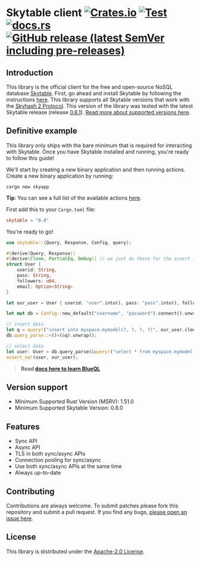 # Skytable client [![Crates.io](https://img.shields.io/crates/v/skytable?style=flat-square)](https://crates.io/crates/skytable) [![Test](https://github.com/skytable/client-rust/actions/workflows/test.yml/badge.svg)](https://github.com/skytable/client-rust/actions/workflows/test.yml) [![docs.rs](https://img.shields.io/docsrs/skytable?style=flat-square)](https://docs.rs/skytable) [![GitHub release (latest SemVer including pre-releases)](https://img.shields.io/github/v/release/skytable/client-rust?include_prereleases&style=flat-square)](https://github.com/skytable/client-rust/releases)

## Introduction

This library is the official client for the free and open-source NoSQL database [Skytable](https://github.com/skytable/skytable). First, go ahead and install Skytable by following the instructions [here](https://docs.skytable.io/getting-started). This library supports all Skytable versions that work with the [Skyhash 2 Protocol](https://docs.skytable.io/protocol/overview). This version of the library was tested with the latest Skytable release (release [0.8.1](https://github.com/skytable/skytable/releases/v0.8.2)). [Read more about supported versions here](#version-support).

## Definitive example

This library only ships with the bare minimum that is required for interacting with Skytable. Once you have
Skytable installed and running, you're ready to follow this guide!

We'll start by creating a new binary application and then running actions. Create a new binary application
by running:

```shell
cargo new skyapp
```

**Tip**: You can see a full list of the available actions [here](https://docs.skytable.io/actions-overview).

First add this to your `Cargo.toml` file:

```toml
skytable = "0.8"
```

You're ready to go!

```rust
use skytable::{Query, Response, Config, query};

#[derive(Query, Response)]
#[derive(Clone, PartialEq, Debug)] // we just do these for the assert (they are not needed)
struct User {
    userid: String,
    pass: String,
    followers: u64,
    email: Option<String>
}

let our_user = User { userid: "user".into(), pass: "pass".into(), followers: 120, email: None };

let mut db = Config::new_default("username", "password").connect().unwrap();

// insert data
let q = query!("insert into myspace.mymodel(?, ?, ?, ?)", our_user.clone());
db.query_parse::<()>(&q).unwrap();

// select data
let user: User = db.query_parse(&query!("select * from myspace.mymodel where username = ?", &our_user.userid)).unwrap();
assert_eq!(user, our_user);
```

> **Read [docs here to learn BlueQL](https://docs.skytable.io/)**


## Version support

- Minimum Supported Rust Version (MSRV): 1.51.0
- Minimum Supported Skytable Version: 0.8.0

## Features

- Sync API
- Async API
- TLS in both sync/async APIs
- Connection pooling for sync/async
- Use both sync/async APIs at the same time
- Always up-to-date

## Contributing

Contributions are always welcome. To submit patches please fork this repository and submit a pull request. If you find any bugs, [please open an issue here](https://github.com/skytable/client-rust/issues/new).

## License

This library is distributed under the [Apache-2.0 License](https://github.com/skytable/client-rust/blob/next/LICENSE).
